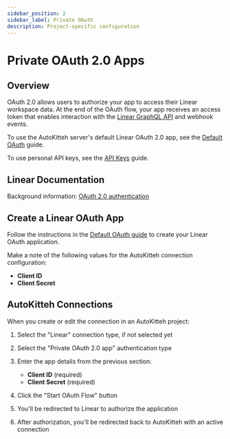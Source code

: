 ```yaml
---
sidebar_position: 2
sidebar_label: Private OAuth
description: Project-specific configuration
---
```


# Private OAuth 2.0 Apps

## Overview

OAuth 2.0 allows users to authorize your app to access their Linear workspace data. At the end of the OAuth flow, your app receives an access token that enables interaction with the [Linear GraphQL API](https://linear.app/developers/graphql) and webhook events.

To use the AutoKitteh server's default Linear OAuth 2.0 app, see the [Default OAuth](./default_oauth) guide.

To use personal API keys, see the [API Keys](./api_key) guide.

## Linear Documentation

Background information: [OAuth 2.0 authentication](https://linear.app/developers/oauth-2-0-authentication)

## Create a Linear OAuth App

Follow the instructions in the [Default OAuth guide](./default_oauth#create-a-linear-oauth-app) to create your Linear OAuth application.

Make a note of the following values for the AutoKitteh connection configuration:

- **Client ID**
- **Client Secret**

## AutoKitteh Connections

When you create or edit the connection in an AutoKitteh project:

1. Select the "Linear" connection type, if not selected yet

2. Select the "Private OAuth 2.0 app" authentication type

3. Enter the app details from the previous section:

   - **Client ID** (required)
   - **Client Secret** (required)

4. Click the "Start OAuth Flow" button

5. You'll be redirected to Linear to authorize the application

6. After authorization, you'll be redirected back to AutoKitteh with an active connection

